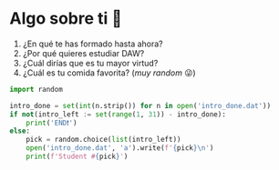 # Algo sobre ti 👋

1. ¿En qué te has formado hasta ahora?
2. ¿Por qué quieres estudiar DAW?
3. ¿Cuál dirías que es tu mayor virtud?
4. ¿Cuál es tu comida favorita? (_muy random_ 😜)

```python
import random

intro_done = set(int(n.strip()) for n in open('intro_done.dat'))
if not(intro_left := set(range(1, 31)) - intro_done):
    print('END❗')
else:
    pick = random.choice(list(intro_left))
    open('intro_done.dat', 'a').write(f'{pick}\n')
    print(f'Student #{pick}')
```
